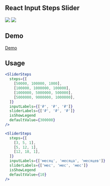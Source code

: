 ## React Input Steps Slider

![](https://i.postimg.cc/GtJkFt1x/2024-03-01-12-08-10.png)
![](https://i.postimg.cc/R0nYfkgV/2024-03-01-12-22-26.png)

## Demo
[Demo](https://viconte.github.io/react-input-steps-slider/)

## Usage

```jsx
<SliderSteps
  steps={[
    [50000, 100000, 1000],
    [100000, 1000000, 100000],
    [1000000, 5000000, 500000],
    [5000000, 9000000, 1000000],
  ]}
  inputLabels={['₽', '₽', '₽']}
  sliderLabels={['₽', '₽', '₽']}
  isShowLegend
  defaultValue={300000}
/>
```

```jsx
<SliderSteps
  steps={[
    [3, 5, 1],
    [5, 12, 1],
    [12, 18, 1],
  ]}
  inputLabels={['месяц', 'месяца', 'месяцев']}
  sliderLabels={['мес', 'мес', 'мес']}
  isShowLegend
  defaultValue={10}
/>
```
